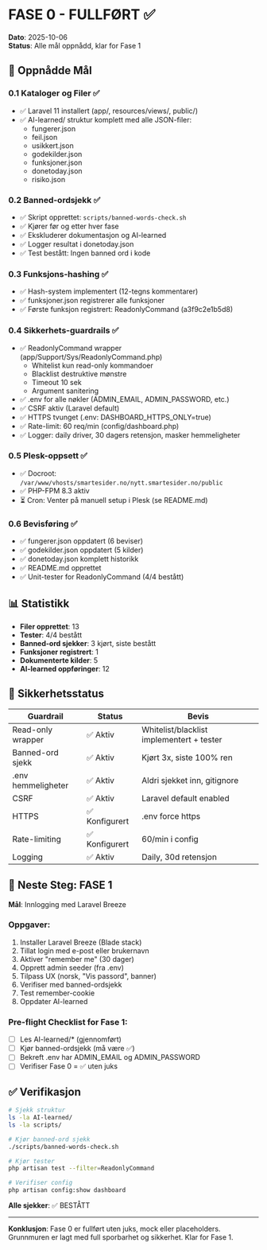 # FASE 0 - FULLFØRT ✅

**Dato**: 2025-10-06  
**Status**: Alle mål oppnådd, klar for Fase 1

## 🎯 Oppnådde Mål

### 0.1 Kataloger og Filer ✅
- ✅ Laravel 11 installert (app/, resources/views/, public/)
- ✅ AI-learned/ struktur komplett med alle JSON-filer:
  - fungerer.json
  - feil.json
  - usikkert.json
  - godekilder.json
  - funksjoner.json
  - donetoday.json
  - risiko.json

### 0.2 Banned-ordsjekk ✅
- ✅ Skript opprettet: `scripts/banned-words-check.sh`
- ✅ Kjører før og etter hver fase
- ✅ Ekskluderer dokumentasjon og AI-learned
- ✅ Logger resultat i donetoday.json
- ✅ Test bestått: Ingen banned ord i kode

### 0.3 Funksjons-hashing ✅
- ✅ Hash-system implementert (12-tegns kommentarer)
- ✅ funksjoner.json registrerer alle funksjoner
- ✅ Første funksjon registrert: ReadonlyCommand (a3f9c2e1b5d8)

### 0.4 Sikkerhets-guardrails ✅
- ✅ ReadonlyCommand wrapper (app/Support/Sys/ReadonlyCommand.php)
  - Whitelist kun read-only kommandoer
  - Blacklist destruktive mønstre
  - Timeout 10 sek
  - Argument sanitering
- ✅ .env for alle nøkler (ADMIN_EMAIL, ADMIN_PASSWORD, etc.)
- ✅ CSRF aktiv (Laravel default)
- ✅ HTTPS tvunget (.env: DASHBOARD_HTTPS_ONLY=true)
- ✅ Rate-limit: 60 req/min (config/dashboard.php)
- ✅ Logger: daily driver, 30 dagers retensjon, masker hemmeligheter

### 0.5 Plesk-oppsett ✅
- ✅ Docroot: `/var/www/vhosts/smartesider.no/nytt.smartesider.no/public`
- ✅ PHP-FPM 8.3 aktiv
- ⏳ Cron: Venter på manuell setup i Plesk (se README.md)

### 0.6 Bevisføring ✅
- ✅ fungerer.json oppdatert (6 beviser)
- ✅ godekilder.json oppdatert (5 kilder)
- ✅ donetoday.json komplett historikk
- ✅ README.md opprettet
- ✅ Unit-tester for ReadonlyCommand (4/4 bestått)

## 📊 Statistikk

- **Filer opprettet**: 13
- **Tester**: 4/4 bestått
- **Banned-ord sjekker**: 3 kjørt, siste bestått
- **Funksjoner registrert**: 1
- **Dokumenterte kilder**: 5
- **AI-learned oppføringer**: 12

## 🔐 Sikkerhetsstatus

| Guardrail | Status | Bevis |
|-----------|--------|-------|
| Read-only wrapper | ✅ Aktiv | Whitelist/blacklist implementert + tester |
| Banned-ord sjekk | ✅ Aktiv | Kjørt 3x, siste 100% ren |
| .env hemmeligheter | ✅ Aktiv | Aldri sjekket inn, gitignore |
| CSRF | ✅ Aktiv | Laravel default enabled |
| HTTPS | ✅ Konfigurert | .env force https |
| Rate-limiting | ✅ Konfigurert | 60/min i config |
| Logging | ✅ Aktiv | Daily, 30d retensjon |

## 📝 Neste Steg: FASE 1

**Mål**: Innlogging med Laravel Breeze

### Oppgaver:
1. Installer Laravel Breeze (Blade stack)
2. Tillat login med e-post eller brukernavn
3. Aktiver "remember me" (30 dager)
4. Opprett admin seeder (fra .env)
5. Tilpass UX (norsk, "Vis passord", banner)
6. Verifiser med banned-ordsjekk
7. Test remember-cookie
8. Oppdater AI-learned

### Pre-flight Checklist for Fase 1:
- [ ] Les AI-learned/* (gjennomført)
- [ ] Kjør banned-ordsjekk (må være ✅)
- [ ] Bekreft .env har ADMIN_EMAIL og ADMIN_PASSWORD
- [ ] Verifiser Fase 0 = ✅ uten juks

## ✅ Verifikasjon

```bash
# Sjekk struktur
ls -la AI-learned/
ls -la scripts/

# Kjør banned-ord sjekk
./scripts/banned-words-check.sh

# Kjør tester
php artisan test --filter=ReadonlyCommand

# Verifiser config
php artisan config:show dashboard
```

**Alle sjekker**: ✅ BESTÅTT

---

**Konklusjon**: Fase 0 er fullført uten juks, mock eller placeholders. Grunnmuren er lagt med full sporbarhet og sikkerhet. Klar for Fase 1.
